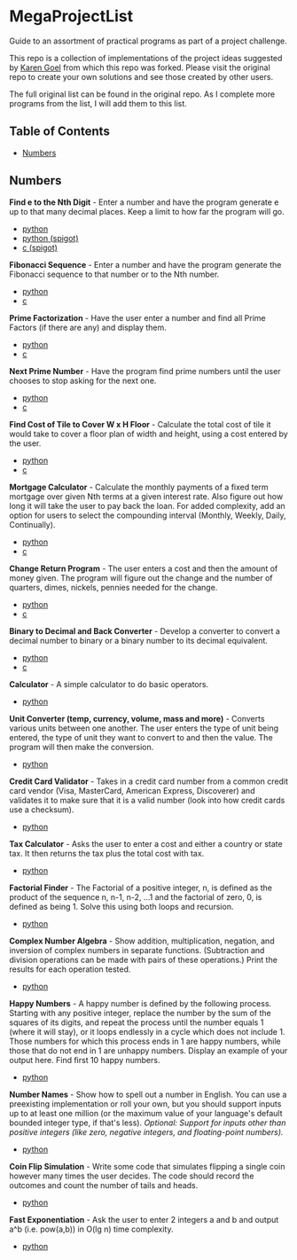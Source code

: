 # MegaProjectList
Guide to an assortment of practical programs as part of a project challenge.

This repo is a collection of implementations of the project ideas suggested by [Karen Goel](https://github.com/karan/Projects) from which this repo was forked. Please visit the original repo to create your own solutions and see those created by other users.

The full original list can be found in the original repo. As I complete more programs from the list, I will add them to this list.

## Table of Contents

- [Numbers](https://github.com/the-handsome-monkey-king/MegaProjectList#numbers)

Numbers
---------

**Find e to the Nth Digit** - Enter a number and have the program generate e up to that many decimal places. Keep a limit to how far the program will go. 
- [python](https://github.com/the-handsome-monkey-king/find_euler.py)
- [python (spigot)](https://github.com/the-handsome-monkey-king/euler_spigot.py)
- [c (spigot)](https://github.com/the-handsome-monkey-king/euler_spigot.c)

**Fibonacci Sequence** - Enter a number and have the program generate the Fibonacci sequence to that number or to the Nth number. 
- [python](https://github.com/the-handsome-monkey-king/fibonacci.py)
- [c](https://github.com/the-handsome-monkey-king/fibonacci.c)

**Prime Factorization** - Have the user enter a number and find all Prime Factors (if there are any) and display them. 
- [python](https://github.com/the-handsome-monkey-king/prime_factors.py)
- [c](https://github.com/the-handsome-monkey-king/prime_factors.c)

**Next Prime Number** - Have the program find prime numbers until the user chooses to stop asking for the next one. 
- [python](https://github.com/the-handsome-monkey-king/next_prime.py)
- [c](https://github.com/the-handsome-monkey-king/next_prime.c)

**Find Cost of Tile to Cover W x H Floor** - Calculate the total cost of tile it would take to cover a floor plan of width and height, using a cost entered by the user. 
- [python](https://github.com/the-handsome-monkey-king/get_tile_cost.py)
- [c](https://github.com/the-handsome-monkey-king/get_tile_cost.c)

**Mortgage Calculator** - Calculate the monthly payments of a fixed term mortgage over given Nth terms at a given interest rate. Also figure out how long it will take the user to pay back the loan. For added complexity, add an option for users to select the compounding interval (Monthly, Weekly, Daily, Continually). 
- [python](https://github.com/the-handsome-monkey-king/mortgage.py)
- [c](https://github.com/the-handsome-monkey-king/mortgage.c)

**Change Return Program** - The user enters a cost and then the amount of money given. The program will figure out the change and the number of quarters, dimes, nickels, pennies needed for the change. 
- [python](https://github.com/the-handsome-monkey-king/change_return.py)
- [c](https://github.com/the-handsome-monkey-king/change_return.c)

**Binary to Decimal and Back Converter** - Develop a converter to convert a decimal number to binary or a binary number to its decimal equivalent. 
- [python](https://github.com/the-handsome-monkey-king/binary_to_decimal.py)
- [c](https://github.com/the-handsome-monkey-king/decimal_to_binary.c)

**Calculator** - A simple calculator to do basic operators. 
- [python](https://github.com/the-handsome-monkey-king/simple_calculator.py)

**Unit Converter (temp, currency, volume, mass and more)** - Converts various units between one another. The user enters the type of unit being entered, the type of unit they want to convert to and then the value. The program will then make the conversion. 
- [python](https://github.com/the-handsome-monkey-king/unit_converter.py)

**Credit Card Validator** - Takes in a credit card number from a common credit card vendor (Visa, MasterCard, American Express, Discoverer) and validates it to make sure that it is a valid number (look into how credit cards use a checksum). 
- [python](https://github.com/the-handsome-monkey-king/verify_credit_card.py)

**Tax Calculator** - Asks the user to enter a cost and either a country or state tax. It then returns the tax plus the total cost with tax. 
- [python](https://github.com/the-handsome-monkey-king/sales_tax.py)

**Factorial Finder** - The Factorial of a positive integer, n, is defined as the product of the sequence n, n-1, n-2, ...1 and the factorial of zero, 0, is defined as being 1. Solve this using both loops and recursion. 
- [python](https://github.com/the-handsome-monkey-king/factorial_finder.py)

**Complex Number Algebra** - Show addition, multiplication, negation, and inversion of complex numbers in separate functions. (Subtraction and division operations can be made with pairs of these operations.) Print the results for each operation tested. 
- [python](https://github.com/the-handsome-monkey-king/complex_numbers.py)

**Happy Numbers** - A happy number is defined by the following process. Starting with any positive integer, replace the number by the sum of the squares of its digits, and repeat the process until the number equals 1 (where it will stay), or it loops endlessly in a cycle which does not include 1. Those numbers for which this process ends in 1 are happy numbers, while those that do not end in 1 are unhappy numbers. Display an example of your output here. Find first 10 happy numbers. 
- [python](https://github.com/the-handsome-monkey-king/happy_numbers.py)

**Number Names** - Show how to spell out a number in English. You can use a preexisting implementation or roll your own, but you should support inputs up to at least one million (or the maximum value of your language's default bounded integer type, if that's less). *Optional: Support for inputs other than positive integers (like zero, negative integers, and floating-point numbers).* 
- [python](https://github.com/the-handsome-monkey-king/number_names.py)

**Coin Flip Simulation** - Write some code that simulates flipping a single coin however many times the user decides. The code should record the outcomes and count the number of tails and heads. 
- [python](https://github.com/the-handsome-monkey-king/coin_flips.py)

**Fast Exponentiation** - Ask the user to enter 2 integers a and b and output a^b (i.e. pow(a,b)) in O(lg n) time complexity. 
- [python](https://github.com/the-handsome-monkey-king/fast_exp.py)
